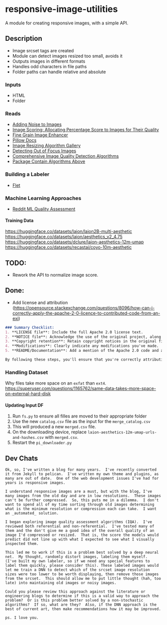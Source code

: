 # responsive-image-utilities
A module for creating responsive images, with a simple API.

## Description
- Image srcset tags are created
- Module can detect images resized too small, avoids it
- Outputs images in different formats
- Handles odd characters in file paths
- Folder paths can handle relative and absolute

### Inputs
- HTML
- Folder


### Reads
- [Adding Noise to Images](https://medium.com/@ms_somanna/guide-to-adding-noise-to-your-data-using-python-and-numpy-c8be815df524)
- [Image Scoring: Allocating Percentage Score to Images for Their Quality](https://medium.com/engineering-housing/image-scoring-allocating-percentage-score-to-images-for-their-quality-6169abbf850e)
- [Fine Grain Image Enhancer](https://huggingface.co/spaces/finegrain/finegrain-image-enhancer)
- [Pillow Docs](https://pillow.readthedocs.io/en/stable/reference/ImageFilter.html)
- [Image Resizing Algorithm Gallery](https://en.wikipedia.org/wiki/Comparison_gallery_of_image_scaling_algorithms)
- [Detecting Out of Focus Images](https://mathematica.stackexchange.com/questions/71726/how-can-i-detect-if-an-image-is-of-poor-quality)
- [Comprehensive Image Quality Detection Algorithms](https://medium.com/@jaikochhar06/how-to-evaluate-image-quality-in-python-a-comprehensive-guide-e486a0aa1f60)
- [Package Contain Algorithms Above](https://github.com/andrewekhalel/sewar)

### Building a Labeler
- [Flet](https://flet.dev/docs/cookbook/keyboard-shortcuts)

### Machine Learning Approaches
- [Reddit ML Quality Assessment](https://www.reddit.com/r/MachineLearning/comments/12v7jew/d_is_accurately_estimating_image_quality_even/)

#### Training Data
https://huggingface.co/datasets/laion/laion2B-multi-aesthetic
https://huggingface.co/datasets/laion/aesthetics_v2_4.75
https://huggingface.co/datasets/dclure/laion-aesthetics-12m-umap
https://huggingface.co/datasets/recastai/coyo-10m-aesthetic


## TODO:
- Rework the API to normalize image score.


## Done:
- Add license and attribution (https://opensource.stackexchange.com/questions/8096/how-can-i-correctly-apply-the-apache-2-0-licence-to-contributed-code-from-an-exi)

```md
### Summary Checklist:
1. **LICENSE file**: Include the full Apache 2.0 license text.
2. **NOTICE file**: Acknowledge the use of the original project, along with attribution and a URL if available.
3. **Copyright retention**: Retain copyright notices in the original files.
4. **Modifications**: Clearly indicate any modifications you've made.
5. **README/Documentation**: Add a mention of the Apache 2.0 code and attribution to the original authors in your documentation.

By following these steps, you'll ensure that you're correctly attributing the code and complying with the requirements of the Apache License 2.0.
```


### Handling Dataset
Why files take more space on an `exfat` than `ext4`.
https://superuser.com/questions/1165762/same-data-takes-more-space-on-external-hard-disk

#### Updating Input DF
1. Run `fs.py` to ensure all filles are moved to their appropriate folder
2. Use the new `catalog.csv` file as the input for the `merge_catalog.csv`
3. This will produced a new `merged.csv` file.
4. On the downloading device, replace `laion-aesthetics-12m-umap-urls-and-hashes.csv` with `merged.csv`.
5. Restart the `pi_downloader.py`



## Dev Chats
```
Ok, so, I've written a blog for many years.  I've recently converted it from Jekyll to pelican.  I've written my own theme and plugins, as many are out of date.  One of the web development issues I've had for years is responsive images.

I understand responsive images are a must, but with the blog, I've many images from the old day and are in low resolutions.  These images can't be further compressed.  So, this puts me in a dilemma.  I don't want to spend all of my time sorting through old images determining what is the minimum resolution or compression each can take.  I want an _automated_ solution.

I began exploring image quality assessment algorithms (IQA).  I've reviewed both referential and non-referential.  I've tested many of them and the don't give me a good idea of the overall quality of an image I'd compressed or resized.  That is, the score the models would predict did not line up with what I expected to see what I visually inspected them.

This led me to work if this is a problem best solved by a deep neural net.  My thought, randomly distort images, labeling them myself.  (I've built my own labeler, so if we need any special features to label them quickly, please consider this). These labeled images would let me train a DNN to detect which of the srcset image resolution sizes were too lower to be worth displaying, then remove those images from the srcset.  This should allow me to put little thought (hah, too late) into maintaining old images or noisy images.

Could you please review this approach against the literature or engineering blogs to determine if this is a valid way to approach the problem?  Or is this problem better solved by a non-stochastic algorithms?  If so, what are they?  Also, if the DNN approach is the best of current art, then make recommendations how it may be improved.

ps. I love you.
```